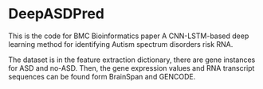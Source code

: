 # DeepASDPred
This is the code for BMC Bioinformatics paper A CNN-LSTM-based deep learning method for identifying Autism spectrum disorders risk RNA.

The dataset is in the feature extraction dictionary, there are gene instances for ASD and no-ASD. Then, the gene expression values and RNA transcript sequences can be found form BrainSpan and GENCODE.
